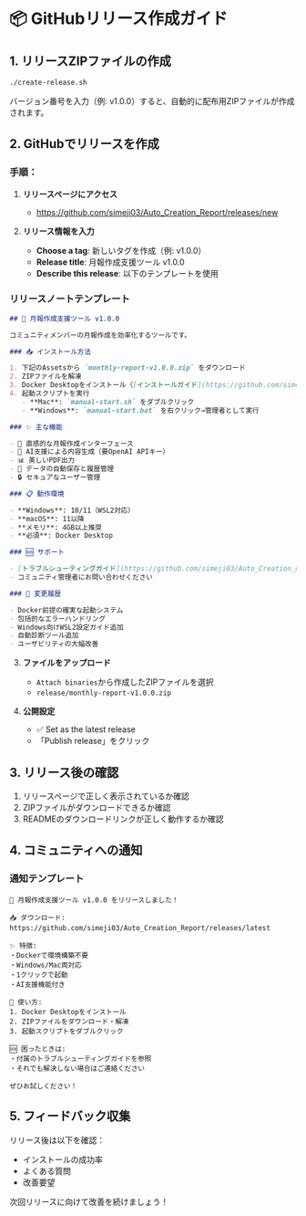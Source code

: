 # 📦 GitHubリリース作成ガイド

## 1. リリースZIPファイルの作成

```bash
./create-release.sh
```

バージョン番号を入力（例: v1.0.0）すると、自動的に配布用ZIPファイルが作成されます。

## 2. GitHubでリリースを作成

### 手順：

1. **リリースページにアクセス**
   - https://github.com/simeji03/Auto_Creation_Report/releases/new

2. **リリース情報を入力**
   - **Choose a tag**: 新しいタグを作成（例: v1.0.0）
   - **Release title**: 月報作成支援ツール v1.0.0
   - **Describe this release**: 以下のテンプレートを使用

### リリースノートテンプレート

```markdown
## 🎉 月報作成支援ツール v1.0.0

コミュニティメンバーの月報作成を効率化するツールです。

### 📥 インストール方法

1. 下記のAssetsから `monthly-report-v1.0.0.zip` をダウンロード
2. ZIPファイルを解凍
3. Docker Desktopをインストール（[インストールガイド](https://github.com/simeji03/Auto_Creation_Report/blob/main/DOCKER_INSTALL_GUIDE.md)）
4. 起動スクリプトを実行
   - **Mac**: `manual-start.sh` をダブルクリック
   - **Windows**: `manual-start.bat` を右クリック→管理者として実行

### ✨ 主な機能

- 📝 直感的な月報作成インターフェース
- 🤖 AI支援による内容生成（要OpenAI APIキー）
- 📊 美しいPDF出力
- 💾 データの自動保存と履歴管理
- 🔒 セキュアなユーザー管理

### 📋 動作環境

- **Windows**: 10/11（WSL2対応）
- **macOS**: 11以降
- **メモリ**: 4GB以上推奨
- **必須**: Docker Desktop

### 🆘 サポート

- [トラブルシューティングガイド](https://github.com/simeji03/Auto_Creation_Report/blob/main/TROUBLESHOOTING.md)
- コミュニティ管理者にお問い合わせください

### 🔄 変更履歴

- Docker前提の確実な起動システム
- 包括的なエラーハンドリング
- Windows向けWSL2設定ガイド追加
- 自動診断ツール追加
- ユーザビリティの大幅改善
```

3. **ファイルをアップロード**
   - `Attach binaries`から作成したZIPファイルを選択
   - `release/monthly-report-v1.0.0.zip`

4. **公開設定**
   - ✅ Set as the latest release
   - 「Publish release」をクリック

## 3. リリース後の確認

1. リリースページで正しく表示されているか確認
2. ZIPファイルがダウンロードできるか確認
3. READMEのダウンロードリンクが正しく動作するか確認

## 4. コミュニティへの通知

### 通知テンプレート

```
🎉 月報作成支援ツール v1.0.0 をリリースしました！

📥 ダウンロード:
https://github.com/simeji03/Auto_Creation_Report/releases/latest

✨ 特徴:
・Dockerで環境構築不要
・Windows/Mac両対応
・1クリックで起動
・AI支援機能付き

📖 使い方:
1. Docker Desktopをインストール
2. ZIPファイルをダウンロード・解凍
3. 起動スクリプトをダブルクリック

🆘 困ったときは:
・付属のトラブルシューティングガイドを参照
・それでも解決しない場合はご連絡ください

ぜひお試しください！
```

## 5. フィードバック収集

リリース後は以下を確認：
- インストールの成功率
- よくある質問
- 改善要望

次回リリースに向けて改善を続けましょう！